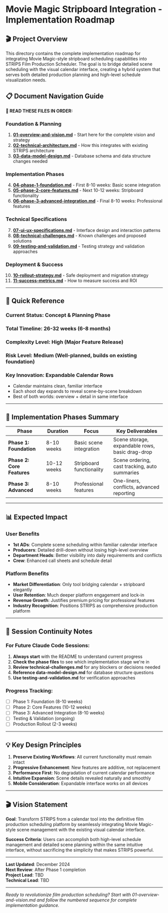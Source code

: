 # Movie Magic Stripboard Integration - Implementation Roadmap

## 🎬 Project Overview

This directory contains the complete implementation roadmap for integrating Movie Magic-style stripboard scheduling capabilities into STRIPS Film Production Scheduler. The goal is to bridge detailed scene scheduling with the visual calendar interface, creating a hybrid system that serves both detailed production planning and high-level schedule visualization needs.

## 📋 Document Navigation Guide

**📖 READ THESE FILES IN ORDER:**

### **Foundation & Planning**
1. **[01-overview-and-vision.md](01-overview-and-vision.md)** - Start here for the complete vision and strategy
2. **[02-technical-architecture.md](02-technical-architecture.md)** - How this integrates with existing STRIPS architecture
3. **[03-data-model-design.md](03-data-model-design.md)** - Database schema and data structure changes needed

### **Implementation Phases**
4. **[04-phase-1-foundation.md](04-phase-1-foundation.md)** - First 8-10 weeks: Basic scene integration
5. **[05-phase-2-core-features.md](05-phase-2-core-features.md)** - Next 10-12 weeks: Stripboard functionality
6. **[06-phase-3-advanced-integration.md](06-phase-3-advanced-integration.md)** - Final 8-10 weeks: Professional features

### **Technical Specifications**
7. **[07-ui-ux-specifications.md](07-ui-ux-specifications.md)** - Interface design and interaction patterns
8. **[08-technical-challenges.md](08-technical-challenges.md)** - Known challenges and proposed solutions
9. **[09-testing-and-validation.md](09-testing-and-validation.md)** - Testing strategy and validation approaches

### **Deployment & Success**
10. **[10-rollout-strategy.md](10-rollout-strategy.md)** - Safe deployment and migration strategy
11. **[11-success-metrics.md](11-success-metrics.md)** - How to measure success and ROI

---

## 🎯 Quick Reference

### **Current Status**: Concept & Planning Phase
### **Total Timeline**: 26-32 weeks (6-8 months)
### **Complexity Level**: High (Major Feature Release)
### **Risk Level**: Medium (Well-planned, builds on existing foundation)

### **Key Innovation**: Expandable Calendar Rows
- Calendar maintains clean, familiar interface
- Each shoot day expands to reveal scene-by-scene breakdown
- Best of both worlds: overview + detail in same interface

---

## 🚀 Implementation Phases Summary

| Phase | Duration | Focus | Key Deliverables |
|-------|----------|-------|------------------|
| **Phase 1: Foundation** | 8-10 weeks | Basic scene integration | Scene storage, expandable rows, basic drag-drop |
| **Phase 2: Core Features** | 10-12 weeks | Stripboard functionality | Scene ordering, cast tracking, auto summaries |
| **Phase 3: Advanced** | 8-10 weeks | Professional features | One-liners, conflicts, advanced reporting |

---

## 📊 Expected Impact

### **User Benefits**
- **1st ADs**: Complete scene scheduling within familiar calendar interface
- **Producers**: Detailed drill-down without losing high-level overview
- **Department Heads**: Better visibility into daily requirements and conflicts
- **Crew**: Enhanced call sheets and schedule detail

### **Platform Benefits**
- **Market Differentiation**: Only tool bridging calendar + stripboard elegantly
- **User Retention**: Much deeper platform engagement and lock-in
- **Revenue Growth**: Justifies premium pricing for professional features
- **Industry Recognition**: Positions STRIPS as comprehensive production platform

---

## 🔄 Session Continuity Notes

### **For Future Claude Code Sessions:**
1. **Always start** with the README to understand current progress
2. **Check the phase files** to see which implementation stage we're in
3. **Review technical-challenges.md** for any blockers or decisions needed
4. **Reference data-model-design.md** for database structure questions
5. **Use testing-and-validation.md** for verification approaches

### **Progress Tracking:**
- [ ] Phase 1: Foundation (8-10 weeks)
- [ ] Phase 2: Core Features (10-12 weeks)  
- [ ] Phase 3: Advanced Integration (8-10 weeks)
- [ ] Testing & Validation (ongoing)
- [ ] Production Rollout (2-3 weeks)

---

## 💡 Key Design Principles

1. **Preserve Existing Workflows**: All current functionality must remain intact
2. **Progressive Enhancement**: New features are additive, not replacement
3. **Performance First**: No degradation of current calendar performance
4. **Intuitive Expansion**: Scene details revealed naturally and smoothly
5. **Mobile Consideration**: Expandable interface works on all devices

---

## 🎬 Vision Statement

**Goal**: Transform STRIPS from a calendar tool into the definitive film production scheduling platform by seamlessly integrating Movie Magic-style scene management with the existing visual calendar interface.

**Success Criteria**: Users can accomplish both high-level schedule management and detailed scene planning within the same intuitive interface, without sacrificing the simplicity that makes STRIPS powerful.

---

**Last Updated**: December 2024  
**Next Review**: After Phase 1 completion  
**Project Lead**: TBD  
**Technical Lead**: TBD

---

*Ready to revolutionize film production scheduling? Start with 01-overview-and-vision.md and follow the numbered sequence for complete implementation guidance.*